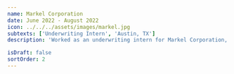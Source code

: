 ```yaml
---
name: Markel Corporation
date: June 2022 - August 2022
icon: ../../../assets/images/markel.jpg
subtexts: ['Underwriting Intern', 'Austin, TX']
description: 'Worked as an underwriting intern for Markel Corporation, a Fortune 500 insurance company. Learned the basics of underwriting and insurance, and worked with DevOps team to assess emerging technologies in the industry.'

isDraft: false
sortOrder: 2
---
```

